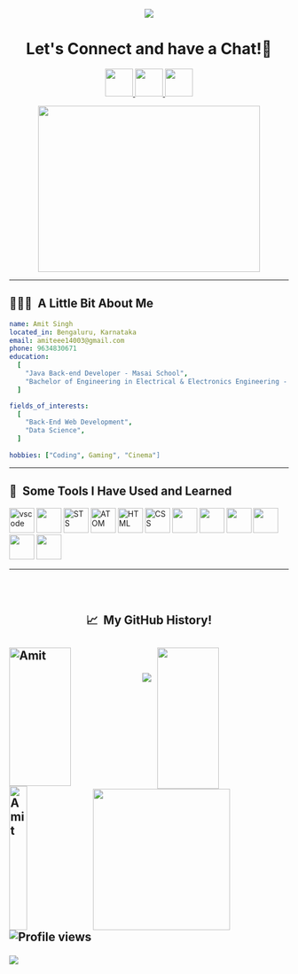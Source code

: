 <p align="center">
  <img src="https://capsule-render.vercel.app/api?type=waving&color=gradient&text=Hello!&height=150&section=header"/>
</p>

<h1 align="center">
  Let's Connect and have a Chat!💬
</h1>

<p align="center">
<a href="https://profound-selkie-a6126e.netlify.app/">
  <img height="50" src="https://user-images.githubusercontent.com/46517096/166972883-f5f1d88c-0246-4374-88ac-ded0f2cf0699.png"/>
</a>
<a href="www.linkedin.com/in/snghamit">
  <img height="50" src="https://user-images.githubusercontent.com/46517096/166973395-19676cd8-f8ec-4abf-83ff-da8243505b82.png"/>
</a>
<a href="https://wa.me/9634830671">
  <img height="50" src="https://www.freepnglogos.com/uploads/whatsapp-logo-png-hd-2.png"/>
</a>
</p>

<p align="center">
  <img width="400px"; height="300px" src= "https://media3.giphy.com/media/Q7SKqn3G97xpmfSOvG/giphy.gif?cid=ecf05e47nlysd6z0lwvzp3y8a16nqnjbffjl1canwazo9irn&rid=giphy.gif&ct=g">
</p>

---

<h2> 👨🏻‍💻 &nbsp;A Little Bit About Me</h2>

```yaml
name: Amit Singh
located_in: Bengaluru, Karnataka
email: amiteee14003@gmail.com
phone: 9634830671
education:
  [
    "Java Back-end Developer - Masai School",
    "Bachelor of Engineering in Electrical & Electronics Engineering - Ramaiah Institute of Technology",
  ]

fields_of_interests:
  [
    "Back-End Web Development",
    "Data Science",
  ]
  
hobbies: ["Coding", Gaming", "Cinema"]
```
  
---  
  
<h2> 🚀 &nbsp;Some Tools I Have Used and Learned</h2>
<p align="left">
<img src="https://cdn.jsdelivr.net/gh/devicons/devicon/icons/vscode/vscode-original.svg" alt="vscode" width="45" height="45"/>
<img src="https://upload.wikimedia.org/wikipedia/commons/thumb/9/9c/IntelliJ_IDEA_Icon.svg/1200px-IntelliJ_IDEA_Icon.svg.png" width="45" height="45"/>
<img src="https://www.clipartmax.com/png/middle/241-2411261_categories-spring-tool-suite-icon.png" alt="STS" width="45" height="45" />
<img src="https://e7.pngegg.com/pngimages/808/119/png-clipart-atom-github-visual-studio-code-text-editor-computer-icons-github-text-logo.png" alt="ATOM" width="45" height="45" />
<img src="https://upload.wikimedia.org/wikipedia/commons/thumb/6/61/HTML5_logo_and_wordmark.svg/1200px-HTML5_logo_and_wordmark.svg.png" alt="HTML" width="45" height="45"/>
<img src="https://upload.wikimedia.org/wikipedia/commons/thumb/d/d5/CSS3_logo_and_wordmark.svg/1200px-CSS3_logo_and_wordmark.svg.png" alt="CSS" width="45" height="45"/>
  <img src="https://upload.wikimedia.org/wikipedia/commons/thumb/9/99/Unofficial_JavaScript_logo_2.svg/2048px-Unofficial_JavaScript_logo_2.svg.png" width="45" height="45"/>
  <img src="https://dev.java/assets/images/java-logo-vert-blk.png" width="45" height="45"/>
   <img src="https://pbs.twimg.com/profile_images/914842431748739072/66NFe2g3_400x400.jpg" width="45" height="45"/>
   <img src="https://static.javatpoint.com/springboot/images/spring-boot-tutorial.jpg" width="45" height="45"/>
  <img src="https://styles.redditmedia.com/t5_2qm6k/styles/communityIcon_dhjr6guc03x51.png" width="45" height="45"/>
  <img src="https://cdn-images-1.medium.com/max/1200/1*5-aoK8IBmXve5whBQM90GA.png" width="45" height="45"/>

</p>

---
<br><br>
<h2 align="center">📈 &nbsp;My GitHub History!<h2>
<div>
  <img align="left" src="https://github-readme-streak-stats.herokuapp.com/?user=amitsinghthapliyal&theme=radical" alt="Amit" height="250px" width="47%" />
  <img align="right" src="https://github-readme-stats.vercel.app/api?username=amitsinghthapliyal&show_icons=true&theme=radical" height="255px" width="47%"/>
<div>
  </br>
  
<div>
  <img align="left" src="https://github-readme-stats.vercel.app/api/top-langs/?username=amitsinghthapliyal&theme=radical&langs_count=8" alt="Amit" height="260px" width="25%" />
  <img align="right" src="https://activity-graph.herokuapp.com/graph?username=amitsinghthapliyal&theme=gruvbox&hide_border=true&area=true" height="255px" width="70%"/>
<div>




<p align="left">
  <img src="https://capsule-render.vercel.app/api?type=waving&color=gradient&height=100&section=footer"/>
</p>

![Profile views](https://gpvc.arturio.dev/amitsinghthapliyal)  



![](./profile-3d-contrib/profile-night-green.svg)
